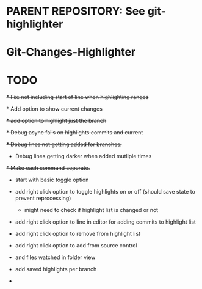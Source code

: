 # PARENT REPOSITORY: See git-highlighter

# Git-Changes-Highlighter

# TODO
~~* Fix: not including start of line when highlighting ranges~~

~~* Add option to show current changes~~

~~* add option to highlight just the branch~~

~~* Debug async fails on highlights commits and current~~

~~* Debug lines not getting added for branches.~~

* Debug lines getting darker when added mutliple times

~~* Make each command seperate.~~

* start with basic toggle option
* add right click option to toggle highlights on or off (should save state to prevent reprocessing)
    * might need to check if highlight list is changed or not

* add right click option to line in editor for adding commits to highlight list

* add right click option to remove from highlight list

* add right click option to add from source control

* and files watched in folder view

* add saved highlights per branch

* 

